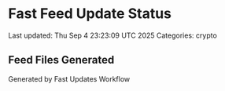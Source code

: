 # Fast Feed Update Status
Last updated: Thu Sep  4 23:23:09 UTC 2025
Categories: crypto

## Feed Files Generated

Generated by Fast Updates Workflow
